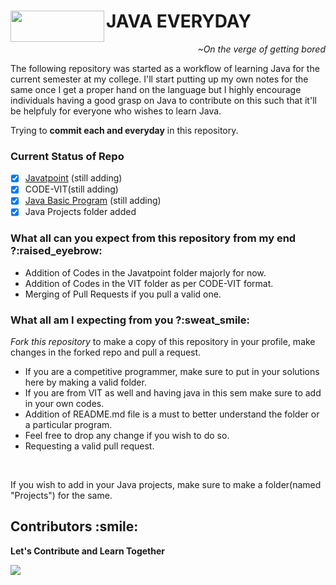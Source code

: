 <div>
  <img src="https://img.shields.io/badge/Java-ED8B00?style=for-the-badge&logo=java&logoColor=white" align=left width=150 height=50>
  <h1>JAVA EVERYDAY</h1>
  <p align=right><i>~On the verge of getting bored</i></p>
</div>
<p>The following repository was started as a workflow of learning Java for the current semester at my college. I'll start putting up my own notes for the same once I get a proper hand on the language but I highly encourage individuals having a good grasp on Java to contribute on this such that it'll be helpfuly for everyone who wishes to learn Java.</p>
<p>Trying to <b>commit each and everyday</b> in this repository.</p>

### Current Status of Repo

- [X] <a href="https://github.com/curovearth/Java-Everyday/tree/main/1-Everyday-Java-qa/4-Javatpoint">Javatpoint</a> (still adding)
- [X] CODE-VIT(still adding)
- [X] <a href="https://github.com/curovearth/Java-Everyday/tree/main/1-Everyday-Java-qa/4-Javatpoint/8-Java%20Basic%20Programs">Java Basic Program</a> (still adding)
- [X] Java Projects folder added

<h3>What all can you expect from this repository from my end ?:raised_eyebrow:</h3>
<ul>
  <li>Addition of Codes in the Javatpoint folder majorly for now.</li>
  <li>Addition of Codes in the VIT folder as per CODE-VIT format.</li>
  <li>Merging of Pull Requests if you pull a valid one.</li>
</ul>
<h3>What all am I expecting from you ?:sweat_smile:</h3>
<p><i>Fork this repository</i> to make a copy of this repository in your profile, make changes in the forked repo and pull a request.</p>
<ul>
  <li>If you are a competitive programmer, make sure to put in your solutions here by making a valid folder.</li>
  <li>If you are from VIT as well and having java in this sem make sure to add in your own codes.</li>
  <li>Addition of README.md file is a must to better understand the folder or a particular program.</li>
  <li>Feel free to drop any change if you wish to do so.</li>
  <li>Requesting a valid pull request.</li>
</ul>
<br>
<p>If you wish to add in your Java projects, make sure to make a folder(named "Projects") for the same.</p>

<h2>Contributors :smile:</h2>
<p><b>Let's Contribute and Learn Together</b></p>
<a href = "https://github.com/curovearth/Java-Everyday/graphs/contributors">
  <img src = "https://contrib.rocks/image?repo=curovearth/Java-Everyday"/>
</a>
